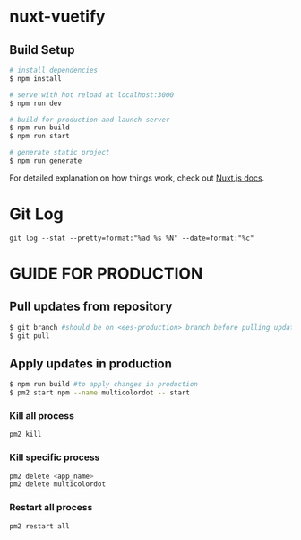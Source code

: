 # nuxt-vuetify

## Build Setup

```bash
# install dependencies
$ npm install

# serve with hot reload at localhost:3000
$ npm run dev

# build for production and launch server
$ npm run build
$ npm run start

# generate static project
$ npm run generate
```

For detailed explanation on how things work, check out [Nuxt.js docs](https://nuxtjs.org).

# Git Log
```
git log --stat --pretty=format:"%ad %s %N" --date=format:"%c"
```

# GUIDE FOR PRODUCTION

## Pull updates from repository
```bash
$ git branch #should be on <ees-production> branch before pulling updates
$ git pull
```

## Apply updates in production
```bash
$ npm run build #to apply changes in production
$ pm2 start npm --name multicolordot -- start
```

### Kill all process
```bash
pm2 kill
```

### Kill specific process
```bash
pm2 delete <app_name>
pm2 delete multicolordot
```

### Restart all process
```bash
pm2 restart all
```